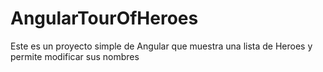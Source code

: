 # AngularTourOfHeroes

Este es un proyecto simple de Angular que muestra una lista de Heroes y permite modificar sus nombres